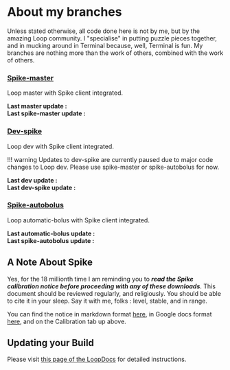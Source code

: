 # About my branches

Unless stated otherwise, all code done here is not by me, but by the amazing Loop community. I "specialise" in putting puzzle pieces together, and in mucking around in Terminal because, well, Terminal is fun. My branches are nothing more than the work of others, combined with the work of others.

### [Spike-master](https://github.com/Andrei0105/loop/tree/spike-master)
Loop master with Spike client integrated.
<div>
<p> <b> Last master update : </b> <span class="master"> </span> </br>
<b> Last spike-master update : </b> <span class="spike-master"> </span> </br>
</p>
</div>

### [Dev-spike](https://github.com/Andrei0105/loop/tree/dev-spike)
Loop dev with Spike client integrated.

!!! warning
    Updates to dev-spike are currently paused due to major code changes to Loop dev.
    Please use spike-master or spike-autobolus for now.
    
<div>
<p> <b> Last dev update : </b> <span class="dev"> </span> </br>
<b> Last dev-spike update : </b> <span class="dev-spike"> </span> </br>
</p>
</div>

### [Spike-autobolus](https://github.com/Andrei0105/loop/tree/spike-autobolus)
Loop automatic-bolus with Spike client integrated.
<div>
<p> <b> Last automatic-bolus update : </b> <span class="autobolus"> </span> </br>
<b> Last spike-autobolus update : </b> <span class="spike-autobolus"> </span> </br>
</p>
</div>

## A Note About Spike
Yes, for the 18 millionth time I am reminding you to ***read the Spike calibration notice before proceeding with any of these downloads***. This document should be reviewed regularly, and religiously. You should be able to cite it in your sleep. Say it with me, folks : level, stable, and in range.

You can find the notice in markdown format [here](https://github.com/Andrei0105/Loop/blob/spike-master/SPIKE_CALIBRATION.md), in Google docs format [here](https://docs.google.com/document/d/1gmAJ4_NRaS6UUDnGDQbKy5klh0KB5SpHwgo6gzWM7ZU/edit?usp=sharing), and on the Calibration tab up above.

## Updating your Build
Please visit [this page of the LoopDocs](https://loopkit.github.io/loopdocs/build/updating/) for detailed instructions.
